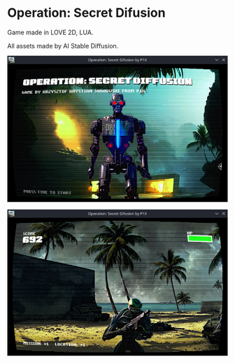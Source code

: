 # Operation: Secret Difusion
Game made in LOVE 2D, LUA.

All assets made by AI Stable Diffusion.

![Screenshot from game](screen1.png)

![Screenshot from game](screen2.png)
